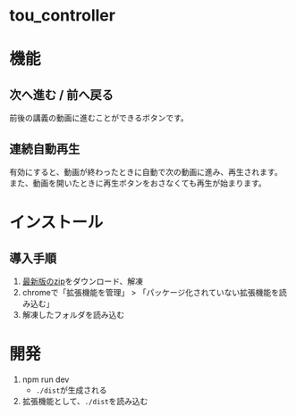 # tou_controller

# 機能
## 次へ進む / 前へ戻る
前後の講義の動画に進むことができるボタンです。
## 連続自動再生
有効にすると、動画が終わったときに自動で次の動画に進み、再生されます。  
また、動画を開いたときに再生ボタンをおさなくても再生が始まります。

# インストール
## 導入手順
1. [最新版のzip](https://github.com/o-gi-s/tou_controller/releases)をダウンロード、解凍
1. chromeで「拡張機能を管理」 > 「パッケージ化されていない拡張機能を読み込む」
1. 解凍したフォルダを読み込む

# 開発
1. npm run dev
    - `./dist`が生成される
1. 拡張機能として、`./dist`を読み込む
